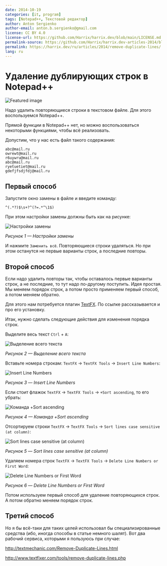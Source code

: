 ```yaml
---
date: 2014-10-19
categories: [it, program]
tags: [Notepad++, Текстовой редактор]
author: Anton Sergienko
author-email: anton.b.sergienko@gmail.com
license: CC BY 4.0
license-url: https://github.com/Harrix/harrix.dev/blob/main/LICENSE.md
permalink-source: https://github.com/Harrix/harrix.dev-articles-2014/blob/main/remove-duplicate-lines/remove-duplicate-lines.md
permalink: https://harrix.dev/ru/articles/2014/remove-duplicate-lines/
lang: ru
---
```


# Удаление дублирующих строк в Notepad++

![Featured image](featured-image.svg)

Надо удалить повторяющиеся строки в текстовом файле. Для этого воспользуемся Notepad++.

Прямой функции в Notepad++ нет, но можно воспользоваться некоторыми функциями, чтобы всё реализовать.

Допустим, что у нас есть файл такого содержания:

```text
abc@mail.ru
owrewt@mail.ru
r6uywru@mail.ru
abc@mail.ru
ryetuetiet@mail.ru
gdefjfsdjfdj@mail.ru
```

## Первый способ

Запустите окно замены в файле и введите команду:

```text
^(.*?)$\s+?^(?=.*^\1$)
```

При этом настройки замены должны быть как на рисунке:

![Настройки замены](img/replace.png)

_Рисунок 1 — Настройки замены_

И нажмите `Заменить всё`. Повторяющиеся строки удаляться. Но при этом останутся не первые варианты строк, а последние повторы.

## Второй способ

Если надо удалить повторы так, чтобы оставалось первые варианты строк, а не последние, то тут надо по-другому поступить. Идея простая. Мы меняем порядок строк, а потом просто применяем первый способ, а потом меняем обратно.

Для этого нам потребуется плагин [TextFX](https://github.com/Harrix/harrix.dev-articles-2013/blob/main/textfx/textfx.md)<!-- https://harrix.dev/ru/articles/2013/textfx/ -->. По ссылке рассказывается и про его установку.

Итак, нужно сделать следующие действия для изменения порядка строк.

Выделите весь текст `Ctrl` + `A`:

![Выделение всего текста](img/select-all.png)

_Рисунок 2 — Выделение всего текста_

Вставьте номера строкам: `TextFX` → `TextFX Tools` → `Insert Line Numbers`:

![Insert Line Numbers](img/insert-line-numbers.png)

_Рисунок 3 — Insert Line Numbers_

Если стоит флажок `TextFX` → `TextFX Tools` → `+Sort ascending`, то его убрать:

![Команда +Sort ascending](img/sort-ascending.png)

_Рисунок 4 — Команда +Sort ascending_

Отсортируем строки `TextFX` → `TextFX Tools` → `Sort lines case sensitive (at column)`:

![Sort lines case sensitive (at column)](img/sort-lines-case-sensitive.png)

_Рисунок 5 — Sort lines case sensitive (at column)_

Удаляем номера строк `TextFX` → `TextFX Tools` → `Delete Line Numbers or First Word`:

![Delete Line Numbers or First Word](img/delete-line-numbers.png)

_Рисунок 6 — Delete Line Numbers or First Word_

Потом используем первый способ для удаление повторяющихся строк. А потом обратно меняем порядок строк.

## Третий способ

Но я бы всё-таки для таких целей использовал бы специализированные средства (ибо, иногда способы в статье немного шалят). Вот два рабочий сервиса, которыми я пользуюсь при случае:

<http://textmechanic.com/Remove-Duplicate-Lines.html>

<http://www.textfixer.com/tools/remove-duplicate-lines.php>
